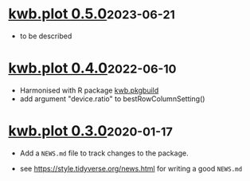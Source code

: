 # [kwb.plot 0.5.0](https://github.com/KWB-R/kwb.plot/releases/tag/v0.5.0)<small>2023-06-21</small>

* to be described

# [kwb.plot 0.4.0](https://github.com/KWB-R/kwb.plot/releases/tag/v0.4.0)<small>2022-06-10</small>

* Harmonised with R package [kwb.pkgbuild](https://kwb-r.github.io/kwb.pkgbuild)
* add argument "device.ratio" to bestRowColumnSetting()

# [kwb.plot 0.3.0](https://github.com/KWB-R/kwb.plot/releases/tag/v0.3.0)<small>2020-01-17</small>

* Add a `NEWS.md` file to track changes to the package.

* see https://style.tidyverse.org/news.html for writing a good `NEWS.md`
